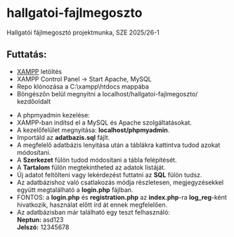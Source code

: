 # hallgatoi-fajlmegoszto
Hallgatói fájlmegosztó projektmunka, SZE 2025/26-1
## Futtatás:
<ul>
    <li><a href="https://www.apachefriends.org/">XAMPP</a> letöltés</li>
    <li>XAMPP Control Panel -> Start Apache, MySQL</li>
    <li>Repo klónozása a C:\xampp\htdocs mappába</li>
    <li>Böngészőn belül megnyitni a localhost/hallgatoi-fajlmegoszto/ kezdőoldalt</li>
</ul>
<ul>
    <li>A phpmyadmin kezelése:</li>
    <li>XAMPP-ban indítsd el a MySQL és Apache szolgáltatásokat.</li>
    <li>A kezelőfelület megnyitása: <b>localhost/phpmyadmin</b>.</li>
    <li>Importáld az <b>adatbazis.sql</b> fájlt.</li>
    <li>A megfelelő adatbázis lenyitása után a táblákra kattintva tudod azokat módosítani.</li>
    <li>A <b>Szerkezet</b> fülön tudod módosítani a tábla felépítését.</li>
    <li>A <b>Tartalom</b> fülön megtekintheted az adatok listáját.</li>
    <li>Új adatot feltölteni vagy lekérdezést futtatni az <b>SQL</b> fülön tudsz.</li>
    <li>Az adatbázishoz való csatlakozás módja részletesen, megjegyzésekkel együtt megtalálható a <b>login.php</b> fájlban.</li>
    <li>FONTOS: a <b>login.php</b> és <b>registration.php</b> az <b>index.php</b>-ra <b>log_reg</b>-ként hivatkozik, használat előtt írd át ennek megfelelően.</li>
    <li>Az adatbázisban már található egy teszt felhasználó:<br>
        <b>Neptun:</b> asd123<br>
        <b>Jelszó:</b> 12345678
    </li>
</ul>
